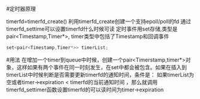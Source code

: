 #定时器原理

timerfd=timerfd_create() 
利用timerfd_create创建一个支持epoll/poll的fd
通过timerfd_settime可以设置timerfd什么时候可读
定时事件用set存储,类型是pair<Timestamp,Timer*>,
timer类型中包括了Timestamp和回调事件
```cpp
set<pair<Timestamp,Timer*>> timerList;
```
#用法
在增加一个timer到queue中时候，创建一个pair<Timerstamp,timer*>对象，这样如果有两个事件在同一时刻发生，在set中都会被包含。如果在插入到timerList中时候判断是否需要更新timerfd的通知时间，条件是：
    如果timerList为空或者timer->expiration < timerfd的当前通知时间
，那么就调用timerfd_settimer函数设置timerfd的可以读时间为timer->expiration

